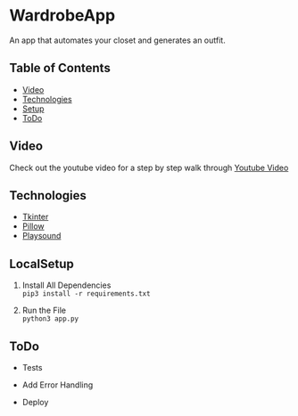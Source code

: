 # WardrobeApp
An app that automates your closet and generates an outfit.

## Table of Contents
* [Video](#Video)
* [Technologies](#Technologies)
* [Setup](#LocalSetup)
* [ToDo](#ToDo)

## Video
Check out the youtube video for a step by step walk through 
[Youtube Video]

## Technologies
* [Tkinter]
* [Pillow]
* [Playsound]

## LocalSetup
1) Install All Dependencies   
`pip3 install -r requirements.txt`

2) Run the File  
`python3 app.py`   

## ToDo
* Tests
* Add Error Handling
* Deploy

   [Youtube Video]: <https://youtu.be/IrZ58M8BgcA>
   [Tkinter]: <http://effbot.org/tkinterbook/>
   [Pillow]: <https://pillow.readthedocs.io/en/stable/>
   [Playsound]: <https://pypi.org/project/playsound/>